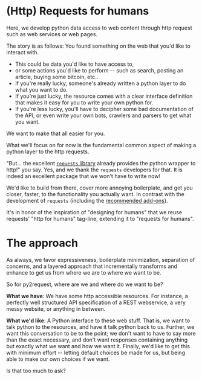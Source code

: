 
# (Http) Requests for humans

Here, we develop python data access to web content through http request such as web services or web pages.

The story is as follows: You found something on the web that you'd like to interact with. 

* This could be data you'd like to have access to, 
* or some actions you'd like to perform -- such as search, posting an article, buying some bitcoin, etc.. 
* If you're really lucky, someone's already written a python layer to do what you want to do. 
* If you're just lucky, the resource comes with a clear interface definition that makes it 
easy for you to write your own python for. 
* If you're less lucky, you'll have to decipher some bad documentation of the API, 
or even write your own bots, crawlers and parsers to get what you want. 

We want to make that all easier for you.

What we'll focus on for now is the fundamental common aspect of making a python layer to the http requests. 

"But... the excellent [`requests` library](https://requests.readthedocs.io/en/master/) 
already provides the python wrapper to http!" you say. Yes, and we thank the `requests` developers for that. 
It is indeed an excellent package that we won't have to write now! 

We'd like to build from there, cover more annoying boilerplate, and get you closer, faster, 
to the functionality you actually want. In contrast with the development of `requests` 
(including the [recommended add-ons](https://requests.readthedocs.io/en/master/community/recommended/)). 

It's in honor of the inspiration of "designing for humans" that we reuse requests' "http for humans" tag-line, 
extending it to "requests for humans".

# The approach

As always, we favor expressiveness, boilerplate minimization, separation of concerns, and a layered approach that incrementally transforms and enhance to get us from where we are to where we want to be.

So for py2request, where are we and where do we want to be?

**What we have**: We have some http accessible resources. For instance, a perfectly well structured API specification of a REST webservice, a very messy website, or anything in between.

**What we'd like**: A Python interface to these web stuff. That is, we want to talk python to the resources, and have it talk python back to us. Further, we want this conversation to be to the point; we don't want to have to say more than the exact necessary, and don't want responses containing anything but exactly what we want and how we want it. Finally, we'd like to get this with minimum effort -- letting default choices be made for us, but being able to make our own choices if we want.

Is that too much to ask?
